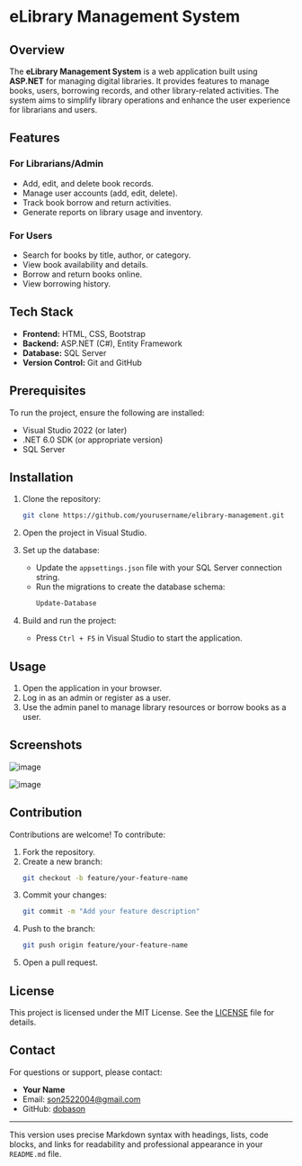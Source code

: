 # eLibrary Management System  

## Overview  
The **eLibrary Management System** is a web application built using **ASP.NET** for managing digital libraries. It provides features to manage books, users, borrowing records, and other library-related activities. The system aims to simplify library operations and enhance the user experience for librarians and users.  

## Features  

### For Librarians/Admin  
- Add, edit, and delete book records.  
- Manage user accounts (add, edit, delete).  
- Track book borrow and return activities.  
- Generate reports on library usage and inventory.  

### For Users  
- Search for books by title, author, or category.  
- View book availability and details.  
- Borrow and return books online.  
- View borrowing history.  

## Tech Stack  
- **Frontend:** HTML, CSS, Bootstrap  
- **Backend:** ASP.NET (C#), Entity Framework  
- **Database:** SQL Server  
- **Version Control:** Git and GitHub  

## Prerequisites  
To run the project, ensure the following are installed:  
- Visual Studio 2022 (or later)  
- .NET 6.0 SDK (or appropriate version)  
- SQL Server  

## Installation  

1. Clone the repository:  
   ```bash  
   git clone https://github.com/yourusername/elibrary-management.git  
   ```  

2. Open the project in Visual Studio.  

3. Set up the database:  
   - Update the `appsettings.json` file with your SQL Server connection string.  
   - Run the migrations to create the database schema:  
     ```bash  
     Update-Database  
     ```  

4. Build and run the project:  
   - Press `Ctrl + F5` in Visual Studio to start the application.  

## Usage  
1. Open the application in your browser.  
2. Log in as an admin or register as a user.  
3. Use the admin panel to manage library resources or borrow books as a user.  

## Screenshots  
![image](https://github.com/user-attachments/assets/c73c5192-172e-447a-88ee-1c030f82f096)
  
![image](https://github.com/user-attachments/assets/e68e81f5-55b8-44af-9066-8f55b84b5220)

## Contribution  
Contributions are welcome! To contribute:  
1. Fork the repository.  
2. Create a new branch:  
   ```bash  
   git checkout -b feature/your-feature-name  
   ```  
3. Commit your changes:  
   ```bash  
   git commit -m "Add your feature description"  
   ```  
4. Push to the branch:  
   ```bash  
   git push origin feature/your-feature-name  
   ```  
5. Open a pull request.  

## License  
This project is licensed under the MIT License. See the [LICENSE](LICENSE) file for details.  

## Contact  
For questions or support, please contact:  
- **Your Name**  
- Email: [son2522004@gmail.com](mailto:son2522004@gmail.com)  
- GitHub: [dobason](https://github.com/dobason)  

---

This version uses precise Markdown syntax with headings, lists, code blocks, and links for readability and professional appearance in your `README.md` file.
